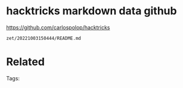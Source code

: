 # hacktricks markdown data github
https://github.com/carlospolop/hacktricks

` zet/20221003150444/README.md `

# Related


Tags:

    
